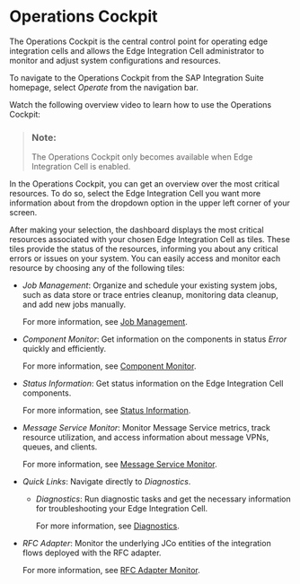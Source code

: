 <!-- loioec0fc95495f349dd81ae8166eb812bfc -->

# Operations Cockpit

The Operations Cockpit is the central control point for operating edge integration cells and allows the Edge Integration Cell administrator to monitor and adjust system configurations and resources.

To navigate to the Operations Cockpit from the SAP Integration Suite homepage, select *Operate* from the navigation bar.

Watch the following overview video to learn how to use the Operations Cockpit:



> ### Note:  
> The Operations Cockpit only becomes available when Edge Integration Cell is enabled.

In the Operations Cockpit, you can get an overview over the most critical resources. To do so, select the Edge Integration Cell you want more information about from the dropdown option in the upper left corner of your screen.

After making your selection, the dashboard displays the most critical resources associated with your chosen Edge Integration Cell as tiles. These tiles provide the status of the resources, informing you about any critical errors or issues on your system. You can easily access and monitor each resource by choosing any of the following tiles:

-   *Job Management*: Organize and schedule your existing system jobs, such as data store or trace entries cleanup, monitoring data cleanup, and add new jobs manually.

    For more information, see [Job Management](job-management-4146fa5.md).

-   *Component Monitor*: Get information on the components in status *Error* quickly and efficiently.

    For more information, see [Component Monitor](component-monitor-49f487e.md).

-   *Status Information*: Get status information on the Edge Integration Cell components.

    For more information, see [Status Information](status-information-732f300.md).

-   *Message Service Monitor*: Monitor Message Service metrics, track resource utilization, and access information about message VPNs, queues, and clients.

    For more information, see [Message Service Monitor](message-service-monitor-26a7894.md).

-   *Quick Links*: Navigate directly to *Diagnostics*.

    -   *Diagnostics*: Run diagnostic tasks and get the necessary information for troubleshooting your Edge Integration Cell.

        For more information, see [Diagnostics](diagnostics-80f3050.md).


-   *RFC Adapter*: Monitor the underlying JCo entities of the integration flows deployed with the RFC adapter.

    For more information, see [RFC Adapter Monitor](rfc-adapter-monitor-42d84a1.md).


